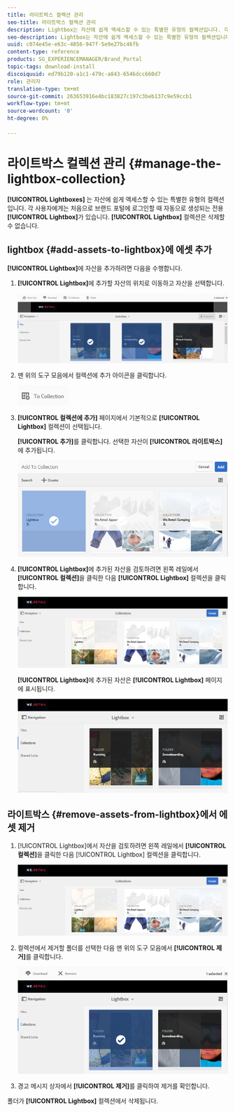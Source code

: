 ```yaml
---
title: 라이트박스 컬렉션 관리
seo-title: 라이트박스 컬렉션 관리
description: Lightbox는 자산에 쉽게 액세스할 수 있는 특별한 유형의 컬렉션입니다. 각 사용자에게는 처음으로 브랜드 포털에 로그인하면 자동으로 생성되는 전용 라이트박스가 있습니다. Lightbox 컬렉션은 삭제할 수 없습니다.
seo-description: Lightbox는 자산에 쉽게 액세스할 수 있는 특별한 유형의 컬렉션입니다. 각 사용자에게는 처음으로 브랜드 포털에 로그인하면 자동으로 생성되는 전용 라이트박스가 있습니다. Lightbox 컬렉션은 삭제할 수 없습니다.
uuid: c074e45e-e63c-4856-947f-5e9e27bc46fb
content-type: reference
products: SG_EXPERIENCEMANAGER/Brand_Portal
topic-tags: download-install
discoiquuid: ed79b120-a1c1-479c-a843-6546dcc660d7
role: 관리자
translation-type: tm+mt
source-git-commit: 263653916e4bc183827c197c3beb137c9e59ccb1
workflow-type: tm+mt
source-wordcount: '0'
ht-degree: 0%

---
```



# 라이트박스 컬렉션 관리 {#manage-the-lightbox-collection}

**[!UICONTROL Lightboxes]** 는 자산에 쉽게 액세스할 수 있는 특별한 유형의 컬렉션입니다. 각 사용자에게는 처음으로 브랜드 포털에 로그인할 때 자동으로 생성되는 전용 **[!UICONTROL Lightbox]**&#x200B;가 있습니다. **[!UICONTROL Lightbox]** 컬렉션은 삭제할 수 없습니다.

## lightbox {#add-assets-to-lightbox}에 에셋 추가

**[!UICONTROL Lightbox]**&#x200B;에 자산을 추가하려면 다음을 수행합니다.

1. **[!UICONTROL Lightbox]**&#x200B;에 추가할 자산의 위치로 이동하고 자산을 선택합니다.

   ![](assets/link_sharing_assetselection.png)

1. 맨 위의 도구 모음에서 컬렉션에 추가 아이콘을 클릭합니다.

   ![](assets/add_to_collection.png)

1. **[!UICONTROL 컬렉션에 추가]** 페이지에서 기본적으로 **[!UICONTROL Lightbox]** 컬렉션이 선택됩니다.

   **[!UICONTROL 추가]**&#x200B;를 클릭합니다. 선택한 자산이 **[!UICONTROL 라이트박스]**&#x200B;에 추가됩니다.

   ![](assets/add_to_collectionlightbox.png)

1. **[!UICONTROL Lightbox]**&#x200B;에 추가된 자산을 검토하려면 왼쪽 레일에서 **[!UICONTROL 컬렉션]**&#x200B;을 클릭한 다음 **[!UICONTROL Lightbox]** 컬렉션을 클릭합니다.

   ![](assets/collections_lightbox.png)

   **[!UICONTROL Lightbox]**&#x200B;에 추가된 자산은 **[!UICONTROL Lightbox]** 페이지에 표시됩니다.

   ![](assets/added_to_collectionlightbox.png)

## 라이트박스 {#remove-assets-from-lightbox}에서 에셋 제거

1. [!UICONTROL Lightbox]에서 자산을 검토하려면 왼쪽 레일에서 **[!UICONTROL 컬렉션]**&#x200B;을 클릭한 다음 [!UICONTROL Lightbox] 컬렉션을 클릭합니다.

   ![](assets/collections_lightbox-1.png)

1. 컬렉션에서 제거할 폴더를 선택한 다음 맨 위의 도구 모음에서 **[!UICONTROL 제거]**&#x200B;를 클릭합니다.

   ![](assets/collections_lightboxdelete.png)

1. 경고 메시지 상자에서 **[!UICONTROL 제거]**&#x200B;를 클릭하여 제거를 확인합니다.

폴더가 **[!UICONTROL Lightbox]** 컬렉션에서 삭제됩니다.
